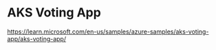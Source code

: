 # AKS Voting App

<https://learn.microsoft.com/en-us/samples/azure-samples/aks-voting-app/aks-voting-app/>

